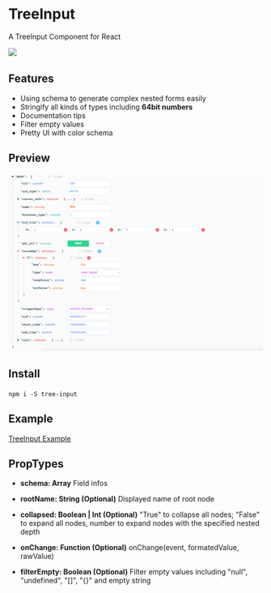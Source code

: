 # TreeInput
A TreeInput Component for React

![](https://travis-ci.org/HuQingyang/TreeInput.svg?branch=master)

## Features
* Using schema to generate complex nested forms easily
* Stringify all kinds of types including **64bit numbers**
* Documentation tips
* Filter empty values
* Pretty UI with color schema

## Preview
![Preview](preview.png)

## Install
`npm i -S tree-input`

## Example
[TreeInput Example](example/src/index.js)

## PropTypes
* **schema: Array** Field infos  

* **rootName: String (Optional)** Displayed name of root node  

* **collapsed: Boolean | Int (Optional)** "True" to collapse all nodes; "False" to expand all nodes, number to expand nodes with the specified nested depth  

* **onChange: Function (Optional)** onChange(event, formatedValue, rawValue)  

* **filterEmpty: Boolean (Optional)** Filter empty values including "null", "undefined", "[]", "{}" and empty string  
